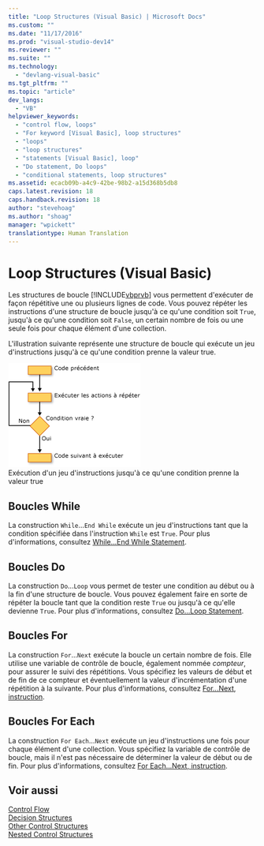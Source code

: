 ```yaml
---
title: "Loop Structures (Visual Basic) | Microsoft Docs"
ms.custom: ""
ms.date: "11/17/2016"
ms.prod: "visual-studio-dev14"
ms.reviewer: ""
ms.suite: ""
ms.technology: 
  - "devlang-visual-basic"
ms.tgt_pltfrm: ""
ms.topic: "article"
dev_langs: 
  - "VB"
helpviewer_keywords: 
  - "control flow, loops"
  - "For keyword [Visual Basic], loop structures"
  - "loops"
  - "loop structures"
  - "statements [Visual Basic], loop"
  - "Do statement, Do loops"
  - "conditional statements, loop structures"
ms.assetid: ecacb09b-a4c9-42be-98b2-a15d368b5db8
caps.latest.revision: 18
caps.handback.revision: 18
author: "stevehoag"
ms.author: "shoag"
manager: "wpickett"
translationtype: Human Translation
---
```

# Loop Structures (Visual Basic)
Les structures de boucle [!INCLUDE[vbprvb](../../../../csharp/programming-guide/concepts/linq/includes/vbprvb_md.md)] vous permettent d'exécuter de façon répétitive une ou plusieurs lignes de code.  Vous pouvez répéter les instructions d'une structure de boucle jusqu'à ce qu'une condition soit `True`, jusqu'à ce qu'une condition soit `False`, un certain nombre de fois ou une seule fois pour chaque élément d'une collection.  
  
 L'illustration suivante représente une structure de boucle qui exécute un jeu d'instructions jusqu'à ce qu'une condition prenne la valeur true.  
  
 ![Organigramme d'une boucle Do...Until](../../../../visual-basic/programming-guide/language-features/control-flow/media/dountilloop.gif "DoUntilLoop")  
Exécution d'un jeu d'instructions jusqu'à ce qu'une condition prenne la valeur true  
  
## Boucles While  
 La construction `While`...`End While` exécute un jeu d'instructions tant que la condition spécifiée dans l'instruction `While` est `True`.  Pour plus d'informations, consultez [While...End While Statement](../../../../visual-basic/language-reference/statements/while-end-while-statement.md).  
  
## Boucles Do  
 La construction `Do`...`Loop` vous permet de tester une condition au début ou à la fin d'une structure de boucle.  Vous pouvez également faire en sorte de répéter la boucle tant que la condition reste `True` ou jusqu'à ce qu'elle devienne `True`.  Pour plus d'informations, consultez [Do...Loop Statement](../../../../visual-basic/language-reference/statements/do-loop-statement.md).  
  
## Boucles For  
 La construction `For`...`Next` exécute la boucle un certain nombre de fois.  Elle utilise une variable de contrôle de boucle, également nommée *compteur*, pour assurer le suivi des répétitions.  Vous spécifiez les valeurs de début et de fin de ce compteur et éventuellement la valeur d'incrémentation d'une répétition à la suivante.  Pour plus d'informations, consultez [For...Next, instruction](../../../../visual-basic/language-reference/statements/for-next-statement.md).  
  
## Boucles For Each  
 La construction `For Each`...`Next` exécute un jeu d'instructions une fois pour chaque élément d'une collection.  Vous spécifiez la variable de contrôle de boucle, mais il n'est pas nécessaire de déterminer la valeur de début ou de fin.  Pour plus d'informations, consultez [For Each...Next, instruction](../../../../visual-basic/language-reference/statements/for-each-next-statement.md).  
  
## Voir aussi  
 [Control Flow](../../../../visual-basic/programming-guide/language-features/control-flow/index.md)   
 [Decision Structures](../../../../visual-basic/programming-guide/language-features/control-flow/decision-structures.md)   
 [Other Control Structures](../../../../visual-basic/programming-guide/language-features/control-flow/other-control-structures.md)   
 [Nested Control Structures](../../../../visual-basic/programming-guide/language-features/control-flow/nested-control-structures.md)